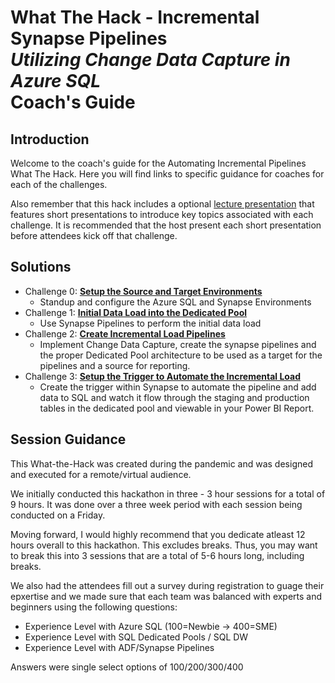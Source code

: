 # What The Hack - Incremental Synapse Pipelines <br> <i>Utilizing Change Data Capture in Azure SQL</i> <br> Coach's Guide 

## Introduction
Welcome to the coach's guide for the Automating Incremental Pipelines What The Hack. Here you will find links to specific guidance for coaches for each of the challenges.

Also remember that this hack includes a optional [lecture presentation](Automating-Incremental-Pipelines.pptx?raw=true) that features short presentations to introduce key topics associated with each challenge. It is recommended that the host present each short presentation before attendees kick off that challenge.

## Solutions
- Challenge 0: **[Setup the Source and Target Environments](Solution-00.md)**
   - Standup and configure the Azure SQL and Synapse Environments
- Challenge 1: **[Initial Data Load into the Dedicated Pool](Solution-01.md)**
   - Use Synapse Pipelines to perform the initial data load
- Challenge 2: **[Create Incremental Load Pipelines](Solution-02.md)**
   - Implement Change Data Capture, create the synapse pipelines and the proper Dedicated Pool architecture to be used as a target for the pipelines and a source for reporting.
- Challenge 3: **[Setup the Trigger to Automate the Incremental Load](Solution-03.md)**
   - Create the trigger within Synapse to automate the pipeline and add data to SQL and watch it flow through the staging and production tables in the dedicated pool and viewable in your Power BI Report.

## Session Guidance
This What-the-Hack was created during the pandemic and was designed and executed for a remote/virtual audience.

We initially conducted this hackathon in three - 3 hour sessions for a total of 9 hours.  It was done over a three week period with each session being conducted on a Friday.

Moving forward, I would highly recommend that you dedicate atleast 12 hours overall to this hackathon.  This excludes breaks.  Thus, you may want to break this into 3 sessions that are a total of 5-6 hours long, including breaks. 

We also had the attendees fill out a survey during registration to guage their epxertise and we made sure that each team was balanced with experts and beginners using the following questions:
- Experience Level with Azure SQL  (100=Newbie -> 400=SME)
- Experience Level with SQL Dedicated Pools / SQL DW
- Experience Level with ADF/Synapse Pipelines

Answers were single select options of 100/200/300/400
